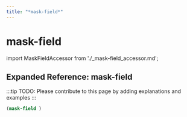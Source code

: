 ```yaml
---
title: "*mask-field*"
---
```


# mask-field

import MaskFieldAccessor from './_mask-field_accessor.md';

<MaskFieldAccessor />

## Expanded Reference: mask-field

:::tip
TODO: Please contribute to this page by adding explanations and examples
:::

```lisp
(mask-field )
```
